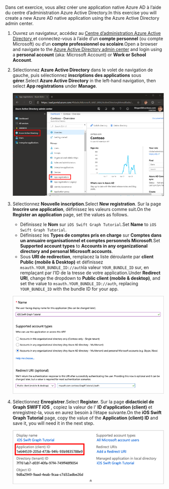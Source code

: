 <!-- markdownlint-disable MD002 MD041 -->

<span data-ttu-id="876d3-101">Dans cet exercice, vous allez créer une application native Azure AD à l’aide du centre d’administration Azure Active Directory.</span><span class="sxs-lookup"><span data-stu-id="876d3-101">In this exercise you will create a new Azure AD native application using the Azure Active Directory admin center.</span></span>

1. <span data-ttu-id="876d3-102">Ouvrez un navigateur, accédez au [Centre d’administration Azure Active Directory ](https://aad.portal.azure.com) et connectez-vous à l’aide d’un **compte personnel** (ou compte Microsoft) ou d’un **compte professionnel ou scolaire**.</span><span class="sxs-lookup"><span data-stu-id="876d3-102">Open a browser and navigate to the [Azure Active Directory admin center](https://aad.portal.azure.com) and login using a **personal account** (aka: Microsoft Account) or **Work or School Account**.</span></span>

1. <span data-ttu-id="876d3-103">Sélectionnez **Azure Active Directory** dans le volet de navigation de gauche, puis sélectionnez **inscriptions des applications** sous **gérer**.</span><span class="sxs-lookup"><span data-stu-id="876d3-103">Select **Azure Active Directory** in the left-hand navigation, then select **App registrations** under **Manage**.</span></span>

    ![<span data-ttu-id="876d3-104">Capture d’écran des inscriptions d’application</span><span class="sxs-lookup"><span data-stu-id="876d3-104">A screenshot of the App registrations</span></span> ](./images/aad-portal-app-registrations.png)

1. <span data-ttu-id="876d3-105">Sélectionnez **Nouvelle inscription**.</span><span class="sxs-lookup"><span data-stu-id="876d3-105">Select **New registration**.</span></span> <span data-ttu-id="876d3-106">Sur la page **Inscrire une application**, définissez les valeurs comme suit.</span><span class="sxs-lookup"><span data-stu-id="876d3-106">On the **Register an application** page, set the values as follows.</span></span>

    - <span data-ttu-id="876d3-107">Définissez le **Nom** sur `iOS Swift Graph Tutorial`.</span><span class="sxs-lookup"><span data-stu-id="876d3-107">Set **Name** to `iOS Swift Graph Tutorial`.</span></span>
    - <span data-ttu-id="876d3-108">Définissez les **Types de comptes pris en charge** sur **Comptes dans un annuaire organisationnel et comptes personnels Microsoft**.</span><span class="sxs-lookup"><span data-stu-id="876d3-108">Set **Supported account types** to **Accounts in any organizational directory and personal Microsoft accounts**.</span></span>
    - <span data-ttu-id="876d3-109">Sous **URI de redirection**, remplacez la liste déroulante par **client Public (mobile & Desktop)** et définissez `msauth.YOUR_BUNDLE_ID://auth`la valeur `YOUR_BUNDLE_ID` sur, en remplaçant par l’ID de la tresse de votre application.</span><span class="sxs-lookup"><span data-stu-id="876d3-109">Under **Redirect URI**, change the dropdown to **Public client (mobile & desktop)**, and set the value to `msauth.YOUR_BUNDLE_ID://auth`, replacing `YOUR_BUNDLE_ID` with the bundle ID for your app.</span></span>

    ![Capture d’écran de la page inscrire une application](./images/aad-register-an-app.png)

1. <span data-ttu-id="876d3-111">Sélectionnez **Enregistrer**.</span><span class="sxs-lookup"><span data-stu-id="876d3-111">Select **Register**.</span></span> <span data-ttu-id="876d3-112">Sur la page **didacticiel de Graph SWIFT iOS** , copiez la valeur de l' **ID d’application (client)** et enregistrez-la, vous en aurez besoin à l’étape suivante.</span><span class="sxs-lookup"><span data-stu-id="876d3-112">On the **iOS Swift Graph Tutorial** page, copy the value of the **Application (client) ID** and save it, you will need it in the next step.</span></span>

    ![Capture d’écran de l’ID d’application de la nouvelle inscription de l’application](./images/aad-application-id.png)
